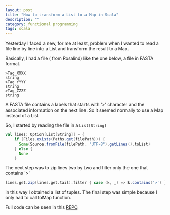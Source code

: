 ```yaml
---
layout: post
title: "How to transform a List to a Map in Scala"
description: ""
category: functional programming
tags: scala
---
```


Yesterday I faced a new, for me at least, problem when I wanted to read a file line by line into a List and transform the result to a Map. 

Basically, I had a file ( from Rosalind) like the one below, a file in FASTA format.

```
>Tag_XXXX
string
>Tag_YYYY
string
>Tag_ZZZZ
string
```

A FASTA file contains a labels that starts with '>' character and the associated information on the next line. So it seemed normally to use a Map instead of a List.

So, I started by reading the file in a `List[String]`

```scala
val lines: Option[List[String]] = {
    if (Files.exists(Paths.get(filePath))) {
      Some(Source.fromFile(filePath, "UTF-8").getLines().toList)
    } else {
      None
    }
```

The next step was to zip lines two by two and filter only the one that contains '>'

```scala
lines.get.zip(lines.get.tail).filter { case (k, _) => k.contains('>') }
```

in this way I obtained a list of tuples. The final step was simple because I only had to call toMap function.

Full code can be seen in this [REPO](https://github.com/ardeleanasm/bioinformatics).



